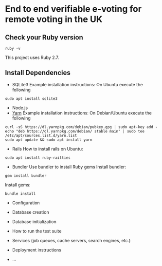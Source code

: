 # End to end verifiable e-voting for remote voting in the UK

## Check your Ruby version
```
ruby -v
```
This project uses Ruby 2.7.

## Install Dependencies
* SQLite3
Example installation instructions: On Ubuntu execute the following
```
sudo apt install sqlite3
```
* Node.js
* [Yarn](https://classic.yarnpkg.com/en/)
Example installation instructions: On Debian/Ubuntu execute the following
```
curl -sS https://dl.yarnpkg.com/debian/pubkey.gpg | sudo apt-key add -
echo "deb https://dl.yarnpkg.com/debian/ stable main" | sudo tee /etc/apt/sources.list.d/yarn.list
sudo apt update && sudo apt install yarn
```
* Rails
How to install rails on Ubuntu:
```
sudo apt install ruby-railties
```
* Bundler
Use bundler to install Ruby gems
Install bundler:
```
gem install bundler
```
Install gems:
```
bundle install
```

* Configuration

* Database creation

* Database initialization

* How to run the test suite

* Services (job queues, cache servers, search engines, etc.)

* Deployment instructions

* ...
